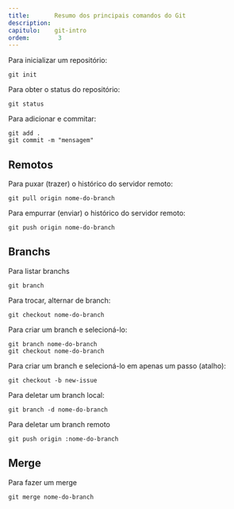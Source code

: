 ```yaml
---
title:       Resumo dos principais comandos do Git
description: 
capitulo:    git-intro
ordem:        3
---
```


Para inicializar um repositório:

    git init


Para obter o status do repositório:

    git status

Para adicionar e commitar:

    git add .
    git commit -m "mensagem"


Remotos
---

Para puxar (trazer) o histórico do servidor remoto:

    git pull origin nome-do-branch

Para empurrar (enviar) o histórico do servidor remoto:

    git push origin nome-do-branch


Branchs
---

Para listar branchs

    git branch

Para trocar, alternar de branch:

    git checkout nome-do-branch

Para criar um branch e selecioná-lo:

    git branch nome-do-branch
    git checkout nome-do-branch

Para criar um branch e selecioná-lo em apenas um passo (atalho):

    git checkout -b new-issue

Para deletar um branch local:

    git branch -d nome-do-branch

Para deletar um branch remoto

    git push origin :nome-do-branch


Merge
---

Para fazer um merge

    git merge nome-do-branch

